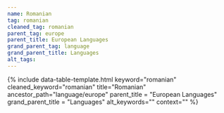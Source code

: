 ```yaml
---
name: Romanian
tag: romanian
cleaned_tag: romanian
parent_tag: europe
parent_title: European Languages
grand_parent_tag: language
grand_parent_title: Languages
alt_tags: 
---
```


{% include data-table-template.html 
  keyword="romanian" 
  cleaned_keyword="romanian" 
  title="Romanian"
  ancestor_path="language/europe" 
  parent_title = "European Languages"
  grand_parent_title = "Languages"
  alt_keywords=""
  context=""
%}

